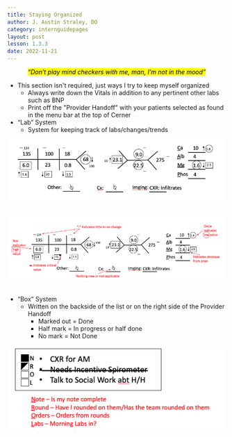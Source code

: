 ```yaml
---
title: Staying Organized
author: J. Austin Straley, DO
category: internguidepages
layout: post
lesson: 1.3.3
date: 2022-11-21
---
```


<html>
    <meta charset="UTF-8">
    <meta name="viewport" content="width=device-width, initial-scale=1">
    <link href="{{site.baseurl}}/assets/grid/bootstrap-grid.min.css" rel="stylesheet">
    <link href="{{site.baseurl}}/assets/grid/grid.css" rel="stylesheet">
    <link rel="stylesheet" href="{{site.baseurl}}/assets/gitbook/gitbook-plugin-fontsettings/website.css">
    <link rel="stylesheet" href="{{site.baseurl}}/assets/gitbook/gitbook-plugin-search-pro/search.css">
    <link rel="stylesheet" href="{{site.baseurl}}/assets/gitbook/gitbook-plugin-back-to-top-button/plugin.css">
    <link rel="stylesheet" href="{{site.baseurl}}/assets/gitbook/style.css">
    <link rel="stylesheet" href="{{site.baseurl}}/assets/gitbook/custom.css">
    <link rel="stylesheet" href="{{site.baseurl}}/assets/gitbook/rouge/{{ site.syntax_highlighter_style | default: 'colorful' }}.css">
    <meta name="HandheldFriendly" content="true"/>
    <meta name="viewport" content="width=device-width, initial-scale=1, user-scalable=no">
    <meta name="apple-mobile-web-app-capable" content="yes">
    <meta name="apple-mobile-web-app-status-bar-style" content="black">
    <link rel="apple-touch-icon-precomposed" sizes="152x152" href="{{site.baseurl}}/assets/gitbook/images/apple-touch-icon-precomposed-152.png">
    <link rel="shortcut icon" href="{{site.baseurl}}/{{site.favicon_path}}" type="image/x-icon">
</html>

 *<center><mark>“Don’t play mind checkers with me, man, I’m not in the mood”</mark></center>*

- This section isn't required, just ways I try to keep myself organized
	- Always write down the Vitals in addition to any pertinent other labs such as BNP 
	- Print off the "Provider Handoff" with your patients selected as found in the menu bar at the top of Cerner
- “Lab” System
	- System for keeping track of labs/changes/trends <br>

![Box 1.1](/assets/images/internguidepages/1.3/1.3.3-picture1.png)
        <br><br>

![Box 1.2](/assets/images/internguidepages/1.3/1.3.3-picture2.png)
        <br><br>
- “Box” System
	- Written on the backside of the list or on the right side of the Provider Handoff
		- Marked out = Done
		- Half mark = In progress or half done
		- No mark = Not Done <br>

![Box 1.3](/assets/images/internguidepages/1.3/1.3.3-picture3.png)
        <br><br>


